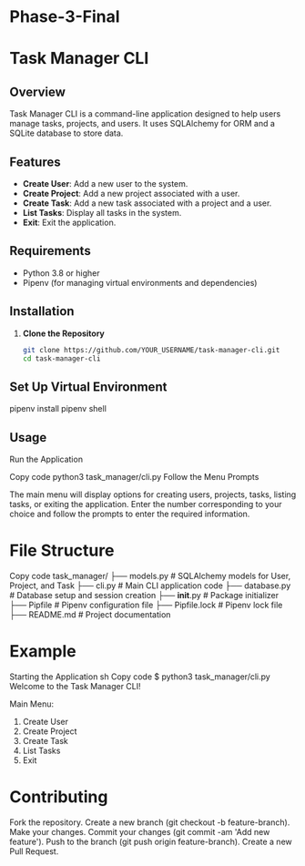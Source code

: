 # Phase-3-Final

# Task Manager CLI

## Overview

Task Manager CLI is a command-line application designed to help users manage tasks, projects, and users. It uses SQLAlchemy for ORM and a SQLite database to store data.

## Features

- **Create User**: Add a new user to the system.
- **Create Project**: Add a new project associated with a user.
- **Create Task**: Add a new task associated with a project and a user.
- **List Tasks**: Display all tasks in the system.
- **Exit**: Exit the application.

## Requirements

- Python 3.8 or higher
- Pipenv (for managing virtual environments and dependencies)

## Installation

1. **Clone the Repository**
   ```sh
   git clone https://github.com/YOUR_USERNAME/task-manager-cli.git
   cd task-manager-cli
   ```

## Set Up Virtual Environment

pipenv install
pipenv shell

## Usage

Run the Application

Copy code
python3 task_manager/cli.py
Follow the Menu Prompts

The main menu will display options for creating users, projects, tasks, listing tasks, or exiting the application.
Enter the number corresponding to your choice and follow the prompts to enter the required information.

# File Structure

Copy code
task_manager/
├── models.py # SQLAlchemy models for User, Project, and Task
├── cli.py # Main CLI application code
├── database.py # Database setup and session creation
├── **init**.py # Package initializer
├── Pipfile # Pipenv configuration file
├── Pipfile.lock # Pipenv lock file
├── README.md # Project documentation

# Example

Starting the Application
sh
Copy code
$ python3 task_manager/cli.py
Welcome to the Task Manager CLI!

Main Menu:

1. Create User
2. Create Project
3. Create Task
4. List Tasks
5. Exit

# Contributing

Fork the repository.
Create a new branch (git checkout -b feature-branch).
Make your changes.
Commit your changes (git commit -am 'Add new feature').
Push to the branch (git push origin feature-branch).
Create a new Pull Request.
